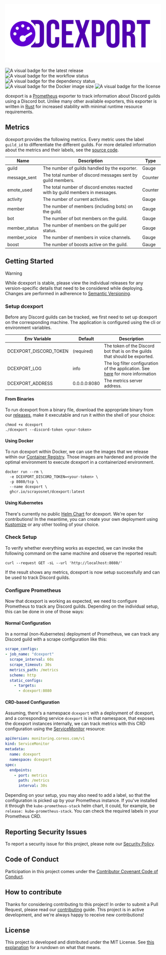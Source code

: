 ![The official Logo of dcexport](.github/images/logo.png "dcexport")

![A visual badge for the latest release](https://img.shields.io/github/v/release/scrayosnet/dcexport "Latest Release")
![A visual badge for the workflow status](https://img.shields.io/github/actions/workflow/status/scrayosnet/dcexport/docker.yml "Workflow Status")
![A visual badge for the dependency status](https://img.shields.io/librariesio/github/scrayosnet/dcexport "Dependencies")
![A visual badge for the Docker image size](https://ghcr-badge.egpl.dev/scrayosnet/dcexport/size "Image Size")
![A visual badge for the license](https://img.shields.io/github/license/scrayosnet/dcexport "License")

dcexport is a [Prometheus][prometheus-docs] exporter to track information about Discord guilds using a Discord bot. Unlike
many other available exporters, this exporter is written in [Rust][rust-docs] for increased stability with minimal runtime resource
requirements.

## Metrics

dcexport provides the following metrics. Every metric uses the label `guild_id` to differentiate the different guilds.
For more detailed information about the metrics and their labels, see the [source code](./src/metrics.rs).

| Name          | Description                                                                   | Type    |
|---------------|-------------------------------------------------------------------------------|---------|
| guild         | The number of guilds handled by the exporter.                                 | Gauge   |
| message_sent  | The total number of discord messages sent by guild members.                   | Counter |
| emote_used    | The total number of discord emotes reacted with by guild members in messages. | Counter |
| activity      | The number of current activities.                                             | Gauge   |
| member        | The number of members (including bots) on the guild.                          | Gauge   |
| bot           | The number of bot members on the guild.                                       | Gauge   |
| member_status | The number of members on the guild per status.                                | Gauge   |
| member_voice  | The number of members in voice channels.                                      | Gauge   |
| boost         | The number of boosts active on the guild.                                     | Gauge   |


## Getting Started

> [!WARNING]
> While dcexport is stable, please view the individual releases for any version-specific details that need to be
> considered while deploying. Changes are performed in adherence to [Semantic Versioning][semver-docs].

### Setup dcexport

Before any Discord guilds can be tracked, we first need to set up dcexport on the corresponding machine. The application
is configured using the cli or environment variables.

| Env Variable           | Default      | Description                                                                                           |
|------------------------|--------------|-------------------------------------------------------------------------------------------------------|
| DCEXPORT_DISCORD_TOKEN | (required)   | The token of the Discord bot that is on the guilds that should be exported.                           |
| DCEXPORT_LOG           | info         | The log filter configuration of the application. See [here][tracing-log-example] for more information |
| DCEXPORT_ADDRESS       | 0.0.0.0:8080 | The metrics server address.                                                                           |

#### From Binaries

To run dcexport from a binary file, download the appropriate binary from our [releases][github-releases], make it
executable and run it within the shell of your choice:

```shell
chmod +x dcexport
./dcexport --discord-token <your-token>
```

#### Using Docker

To run dcexport within Docker, we can use the images that we release within our [Container Registry][github-ghcr].
Those images are hardened and provide the optimal environment to execute dcexport in a containerized environment.

```shell
docker run --rm \
  -e DCEXPORT_DISCORD_TOKEN=<your-token> \
  -p 8080/tcp \
  --name dcexport \
  ghcr.io/scrayosnet/dcexport:latest
```

#### Using Kubernetes

There's currently no public [Helm Chart][helm-chart-docs] for dcexport. We're open for contributions! In the meantime,
you can create your own deployment using [Kustomize][kustomize-docs] or any other tooling of your choice.

### Check Setup

To verify whether everything works as expected, we can invoke the following command on the same machine and observe the
reported result:

```shell
curl --request GET -sL --url 'http://localhost:8080/'
```

If the result shows any metrics, dcexport is now setup successfully and can be used to track Discord guilds.

### Configure Prometheus

Now that dcexport is working as expected, we need to configure Prometheus to track any Discord guilds. Depending on the
individual setup, this can be done in one of those ways:

#### Normal Configuration

In a normal (non-Kubernetes) deployment of Prometheus, we can track any Discord guild with a scrape
configuration like this:

```yaml
scrape_configs:
- job_name: "dcexport"
  scrape_interval: 60s
  scrape_timeout: 30s
  metrics_path: /metrics
  scheme: http
  static_configs:
    - targets:
      - dcexport:8080
```

#### CRD-based Configuration

Assuming, there's a namespace `dcexport` with a deployment of dcexport, and a corresponding service `dcexport` is in
that namespace, that exposes the dcexport instances internally, we can track metrics with this CRD configuration
using the [ServiceMonitor][servicemonitor-docs] resource:

```yaml
apiVersion: monitoring.coreos.com/v1
kind: ServiceMonitor
metadata:
  name: dcexport
  namespace: dcexport
spec:
  endpoints:
    - port: metrics
      path: /metrics
      interval: 30s
```

Depending on your setup, you may also need to add a label, so that the configuration is picked up by your Prometheus
instance. If you've installed it through the `kube-prometheus-stack` helm chart, it could, for example, be
`release: kube-prometheus-stack`. You can check the required labels in your Prometheus CRD.

## Reporting Security Issues

To report a security issue for this project, please note our [Security Policy][security-policy].

## Code of Conduct

Participation in this project comes under the [Contributor Covenant Code of Conduct][code-of-conduct].

## How to contribute

Thanks for considering contributing to this project! In order to submit a Pull Request, please read
our [contributing][contributing-guide] guide. This project is in active development, and we're always happy to receive
new contributions!

## License

This project is developed and distributed under the MIT License. See [this explanation][mit-license-doc] for a rundown
on what that means.

[prometheus-docs]: https://prometheus.io/

[semver-docs]: https://semver.org/lang/de/

[rust-docs]: https://www.rust-lang.org/

[security-policy]: SECURITY.md

[code-of-conduct]: CODE_OF_CONDUCT.md

[contributing-guide]: CONTRIBUTING.md

[kustomize-docs]: https://kustomize.io/

[github-releases]: https://github.com/scrayosnet/dcexport/releases

[github-ghcr]: https://github.com/scrayosnet/dcexport/pkgs/container/dcexport

[servicemonitor-docs]: https://github.com/prometheus-operator/prometheus-operator/blob/main/Documentation/api.md#servicemonitor

[helm-chart-docs]: https://helm.sh/

[mit-license-doc]: https://choosealicense.com/licenses/mit/

[tracing-log-example]: https://docs.rs/tracing-subscriber/latest/tracing_subscriber/filter/struct.EnvFilter.html#example-syntax
